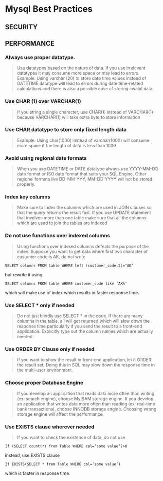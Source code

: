 # Mysql Best Practices

## SECURITY


## PERFORMANCE

### Always use proper datatype.
> Use datatypes based on the nature of data. If you use irrelevant datatypes it may consume more space or may lead to errors.
Example: Using varchar (20) to store date time values instead of DATETIME datatype will lead to errors during date time-related calculations and there is also a possible case of storing invalid data.

### Use CHAR (1) over VARCHAR(1)
> If you string a single character, use CHAR(1) instead of VARCHAR(1) because VARCHAR(1) will take extra byte to store information

### Use CHAR datatype to store only fixed length data
> Example: Using char(1000) instead of varchar(1000) will consume more space if the length of data is less than 1000

### Avoid using regional date formats
> When you use DATETIME or DATE datatype always use YYYY-MM-DD date format or ISO date format that suits your SQL Engine. Other regional formats like DD-MM-YYY, MM-DD-YYYY will not be stored properly.

### Index key columns
> Make sure to index the columns which are used in JOIN clauses so that the query returns the result fast.
If you use UPDATE statement that involves more than one table make sure that all the columns which are used to join the tables are indexed

### Do not use functions over indexed columns
> Using functions over indexed columns defeats the purpose of the index. Suppose you want to get data where first two character of customer code is AK, do not write
```
SELECT columns FROM table WHERE left (customer_code,2)=’AK’
```
but rewrite it using
```
SELECT columns FROM table WHERE customer_code like ‘AK%’
```
which will make use of index which results in faster response time.

### Use SELECT * only if needed
> Do not just blindly use SELECT * in the code. If there are many columns in the table, all will get returned which will slow down the response time particularly if you send the result to a front-end application.
Explicitly type out the column names which are actually needed.

### Use ORDER BY Clause only if needed
> If you want to show the result in front-end application, let it ORDER the result set. Doing this in SQL may slow down the response time in the multi-user environment.

### Choose proper Database Engine
> If you develop an application that reads data more often than writing (ex: search engine), choose MyISAM storage engine.
If you develop an application that writes data more often than reading (ex: real-time bank transactions), choose INNODB storage engine.
Choosing wrong storage engine will affect the performance

### Use EXISTS clause wherever needed
> If you want to check the existence of data, do not use
```
If (SELECT count(*) from Table WHERE col=’some value’)>0
```
instead, use EXISTS clause
```
If EXISTS(SELECT * from Table WHERE col=’some value’)
```
which is faster in response time.


